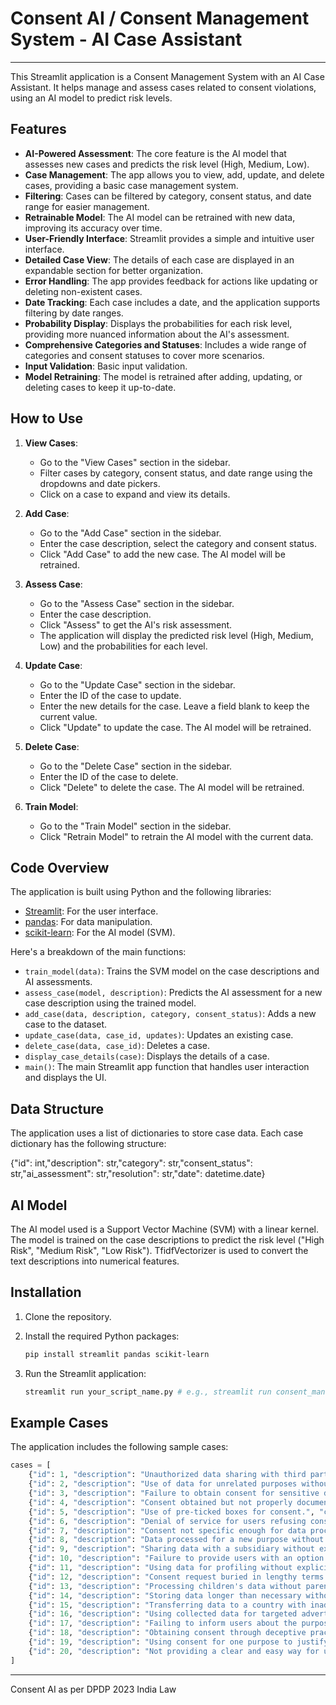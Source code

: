 # Consent AI / Consent Management System - AI Case Assistant
---

This Streamlit application is a Consent Management System with an AI Case Assistant. It helps manage and assess cases related to consent violations, using an AI model to predict risk levels.

## Features

* **AI-Powered Assessment**: The core feature is the AI model that assesses new cases and predicts the risk level (High, Medium, Low).
* **Case Management**: The app allows you to view, add, update, and delete cases, providing a basic case management system.
* **Filtering**: Cases can be filtered by category, consent status, and date range for easier management.
* **Retrainable Model**: The AI model can be retrained with new data, improving its accuracy over time.
* **User-Friendly Interface**: Streamlit provides a simple and intuitive user interface.
* **Detailed Case View**: The details of each case are displayed in an expandable section for better organization.
* **Error Handling**: The app provides feedback for actions like updating or deleting non-existent cases.
* **Date Tracking**: Each case includes a date, and the application supports filtering by date ranges.
* **Probability Display**: Displays the probabilities for each risk level, providing more nuanced information about the AI's assessment.
* **Comprehensive Categories and Statuses**: Includes a wide range of categories and consent statuses to cover more scenarios.
* **Input Validation**: Basic input validation.
* **Model Retraining**: The model is retrained after adding, updating, or deleting cases to keep it up-to-date.

## How to Use

1.  **View Cases**:

    * Go to the "View Cases" section in the sidebar.
    * Filter cases by category, consent status, and date range using the dropdowns and date pickers.
    * Click on a case to expand and view its details.
2.  **Add Case**:

    * Go to the "Add Case" section in the sidebar.
    * Enter the case description, select the category and consent status.
    * Click "Add Case" to add the new case. The AI model will be retrained.
    
3.  **Assess Case**:

    * Go to the "Assess Case" section in the sidebar.
    * Enter the case description.
    * Click "Assess" to get the AI's risk assessment.
    * The application will display the predicted risk level (High, Medium, Low) and the probabilities for each level.
    
4.  **Update Case**:

    * Go to the "Update Case" section in the sidebar.
    * Enter the ID of the case to update.
    * Enter the new details for the case. Leave a field blank to keep the current value.
    * Click "Update" to update the case. The AI model will be retrained.
    
5.  **Delete Case**:

    * Go to the "Delete Case" section in the sidebar.
    * Enter the ID of the case to delete.
    * Click "Delete" to delete the case. The AI model will be retrained.
    
6.  **Train Model**:

    * Go to the "Train Model" section in the sidebar.
    * Click "Retrain Model" to retrain the AI model with the current data.

## Code Overview

The application is built using Python and the following libraries:

* [Streamlit](https://streamlit.io/): For the user interface.
* [pandas](https://pandas.pydata.org/): For data manipulation.
* [scikit-learn](https://scikit-learn.org/): For the AI model (SVM).

Here's a breakdown of the main functions:

* `train_model(data)`: Trains the SVM model on the case descriptions and AI assessments.
* `assess_case(model, description)`: Predicts the AI assessment for a new case description using the trained model.
* `add_case(data, description, category, consent_status)`: Adds a new case to the dataset.
* `update_case(data, case_id, updates)`: Updates an existing case.
* `delete_case(data, case_id)`: Deletes a case.
* `display_case_details(case)`: Displays the details of a case.
* `main()`: The main Streamlit app function that handles user interaction and displays the UI.

## Data Structure

The application uses a list of dictionaries to store case data. Each case dictionary has the following structure:

{"id": int,"description": str,"category": str,"consent_status": str,"ai_assessment": str,"resolution": str,"date": datetime.date}
## AI Model

The AI model used is a Support Vector Machine (SVM) with a linear kernel. The model is trained on the case descriptions to predict the risk level ("High Risk", "Medium Risk", "Low Risk"). TfidfVectorizer is used to convert the text descriptions into numerical features.

## Installation

1.  Clone the repository.
2.  Install the required Python packages:

    ```bash
    pip install streamlit pandas scikit-learn
    ```
3.  Run the Streamlit application:

    ```bash
    streamlit run your_script_name.py # e.g., streamlit run consent_management_system.py
    ```

## Example Cases

The application includes the following sample cases:

```python
cases = [
    {"id": 1, "description": "Unauthorized data sharing with third parties.", "category": "Data Sharing", "consent_status": "No Consent", "ai_assessment": "High Risk", "resolution": "Legal action initiated.", "date": datetime.date(2024, 1, 15)},
    {"id": 2, "description": "Use of data for unrelated purposes without consent.", "category": "Purpose Limitation", "consent_status": "Insufficient Consent", "ai_assessment": "Medium Risk", "resolution": "Rectification of data usage.", "date": datetime.date(2024, 2, 20)},
    {"id": 3, "description": "Failure to obtain consent for sensitive data processing.", "category": "Sensitive Data", "consent_status": "No Consent", "ai_assessment": "High Risk", "resolution": "Data deletion and policy review.", "date": datetime.date(2024, 3, 10)},
    {"id": 4, "description": "Consent obtained but not properly documented.", "category": "Documentation", "consent_status": "Consent Obtained", "ai_assessment": "Low Risk", "resolution": "Improved documentation process.", "date": datetime.date(2024, 4, 5)},
    {"id": 5, "description": "Use of pre-ticked boxes for consent.", "category": "Valid Consent", "consent_status": "Consent Obtained", "ai_assessment": "Medium Risk", "resolution": "Change consent mechanism.", "date": datetime.date(2024, 5, 12)},
    {"id": 6, "description": "Denial of service for users refusing consent.", "category": "Fairness", "consent_status": "No Consent", "ai_assessment": "High Risk", "resolution": "Service access restored.", "date": datetime.date(2024, 6, 18)},
    {"id": 7, "description": "Consent not specific enough for data processing.", "category": "Specificity", "consent_status": "Insufficient Consent", "ai_assessment": "Medium Risk", "resolution": "Obtain specific consent.", "date": datetime.date(2024, 7, 22)},
    {"id": 8, "description": "Data processed for a new purpose without re-obtaining consent", "category": "Purpose Limitation", "consent_status": "No Consent", "ai_assessment": "High Risk", "resolution": "Stop processing data for new purpose.", "date": datetime.date(2024, 8, 1)},
    {"id": 9, "description": "Sharing data with a subsidiary without explicit consent.", "category": "Data Sharing", "consent_status": "Insufficient Consent", "ai_assessment": "Medium Risk", "resolution": "Review data sharing agreement.", "date": datetime.date(2024, 9, 8)},
    {"id": 10, "description": "Failure to provide users with an option to withdraw consent.", "category": "Withdrawal of Consent", "consent_status": "Consent Obtained", "ai_assessment": "Medium Risk", "resolution": "Implement consent withdrawal mechanism.", "date": datetime.date(2024, 10, 15)},
    {"id": 11, "description": "Using data for profiling without explicit consent.", "category": "Profiling", "consent_status": "No Consent", "ai_assessment": "High Risk", "resolution": "Stop profiling and delete associated data.", "date": datetime.date(2024, 11, 2)},
    {"id": 12, "description": "Consent request buried in lengthy terms and conditions.", "category": "Valid Consent", "consent_status": "Consent Obtained", "ai_assessment": "Medium Risk", "resolution": "Make consent request prominent and clear.", "date": datetime.date(2024, 12, 9)},
    {"id": 13, "description": "Processing children's data without parental consent.", "category": "Children's Data", "consent_status": "No Consent", "ai_assessment": "High Risk", "resolution": "Delete data and obtain proper consent.", "date": datetime.date(2025, 1, 20)},
    {"id": 14, "description": "Storing data longer than necessary without explicit consent.", "category": "Data Retention", "consent_status": "Insufficient Consent", "ai_assessment": "Medium Risk", "resolution": "Implement data retention policy.", "date": datetime.date(2025, 2, 28)},
    {"id": 15, "description": "Transferring data to a country with inadequate privacy laws.", "category": "Cross-border Transfer", "consent_status": "No Consent", "ai_assessment": "High Risk", "resolution": "Halt data transfer and review legal basis.", "date": datetime.date(2025, 3, 18)},
    {"id": 16, "description": "Using collected data for targeted advertising without consent.", "category": "Purpose Limitation", "consent_status": "No Consent", "ai_assessment": "High Risk", "resolution": "Cease targeted advertising.", "date": datetime.date(2025, 4, 10)},
    {"id": 17, "description": "Failing to inform users about the purpose of data collection.", "category": "Transparency", "consent_status": "No Consent", "ai_assessment": "Medium Risk", "resolution": "Update privacy policy.", "date": datetime.date(2025, 5, 5)},
    {"id": 18, "description": "Obtaining consent through deceptive practices.", "category": "Valid Consent", "consent_status": "High Risk", "resolution": "Revise consent process.", "date": datetime.date(2025, 6, 12)},
    {"id": 19, "description": "Using consent for one purpose to justify another, unrelated purpose.", "category": "Purpose Limitation", "consent_status": "No Consent", "ai_assessment": "High Risk", "resolution": "Stop unauthorized data use.", "date": datetime.date(2025, 7, 1)},
    {"id": 20, "description": "Not providing a clear and easy way for users to access their data.", "category": "Data Access", "consent_status": "Insufficient Consent", "ai_assessment": "Medium Risk", "resolution": "Implement data access mechanism.", "date": datetime.date(2025, 8, 8)}
]

```
---
Consent AI as per DPDP 2023 India Law
